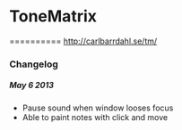 # ToneMatrix
==========
http://carlbarrdahl.se/tm/


### Changelog
##### May 6 2013
* Pause sound when window looses focus
* Able to paint notes with click and move